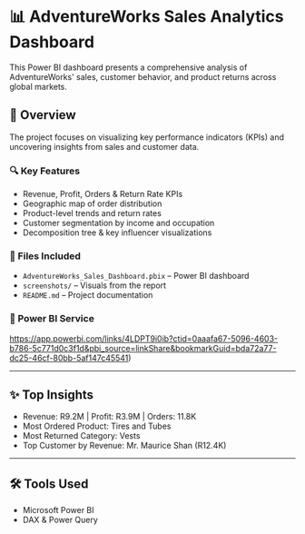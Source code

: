 # 📊 AdventureWorks Sales Analytics Dashboard

This Power BI dashboard presents a comprehensive analysis of AdventureWorks' sales, customer behavior, and product returns across global markets.

## 🚀 Overview
The project focuses on visualizing key performance indicators (KPIs) and uncovering insights from sales and customer data.

### 🔍 Key Features
- Revenue, Profit, Orders & Return Rate KPIs
- Geographic map of order distribution
- Product-level trends and return rates
- Customer segmentation by income and occupation
- Decomposition tree & key influencer visualizations

### 📁 Files Included
- `AdventureWorks_Sales_Dashboard.pbix` – Power BI dashboard
- `screenshots/` – Visuals from the report
- `README.md` – Project documentation

### 🔗 Power BI Service
https://app.powerbi.com/links/4LDPT9i0ib?ctid=0aaafa67-5096-4603-b786-5c771d0c3f1d&pbi_source=linkShare&bookmarkGuid=bda72a77-dc25-46cf-80bb-5af147c45541)

---

## ✨ Top Insights
- Revenue: R9.2M | Profit: R3.9M | Orders: 11.8K
- Most Ordered Product: Tires and Tubes
- Most Returned Category: Vests
- Top Customer by Revenue: Mr. Maurice Shan (R12.4K)

---

## 🛠 Tools Used
- Microsoft Power BI
- DAX & Power Query
